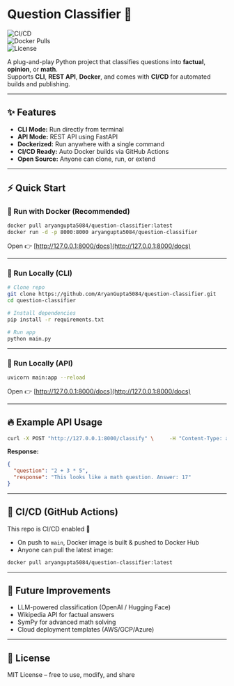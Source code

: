# Question Classifier 🚀  

![CI/CD](https://github.com/AryanGupta5084/question-classifier/actions/workflows/docker-publish.yml/badge.svg)  
![Docker Pulls](https://img.shields.io/docker/pulls/aryangupta5084/question-classifier)  
![License](https://img.shields.io/github/license/AryanGupta5084/question-classifier)  

A plug-and-play Python project that classifies questions into **factual**, **opinion**, or **math**.  
Supports **CLI**, **REST API**, **Docker**, and comes with **CI/CD** for automated builds and publishing.  

---

## ✨ Features  
- **CLI Mode:** Run directly from terminal  
- **API Mode:** REST API using FastAPI  
- **Dockerized:** Run anywhere with a single command  
- **CI/CD Ready:** Auto Docker builds via GitHub Actions  
- **Open Source:** Anyone can clone, run, or extend  

---

## ⚡ Quick Start  

### 🔹 Run with Docker (Recommended)  
```bash
docker pull aryangupta5084/question-classifier:latest
docker run -d -p 8000:8000 aryangupta5084/question-classifier
```
Open 👉 [http://127.0.0.1:8000/docs](http://127.0.0.1:8000/docs)  

---

### 🔹 Run Locally (CLI)  
```bash
# Clone repo
git clone https://github.com/AryanGupta5084/question-classifier.git
cd question-classifier

# Install dependencies
pip install -r requirements.txt

# Run app
python main.py
```

---

### 🔹 Run Locally (API)  
```bash
uvicorn main:app --reload
```
Open 👉 [http://127.0.0.1:8000/docs](http://127.0.0.1:8000/docs)  

---

## 🔥 Example API Usage  
```bash
curl -X POST "http://127.0.0.1:8000/classify" \     -H "Content-Type: application/json" \     -d '{"text": "2 + 3 * 5"}'
```
**Response:**  
```json
{
  "question": "2 + 3 * 5",
  "response": "This looks like a math question. Answer: 17"
}
```

---

## 🤖 CI/CD (GitHub Actions)  
This repo is CI/CD enabled 🚀  
- On push to `main`, Docker image is built & pushed to Docker Hub  
- Anyone can pull the latest image:  
```bash
docker pull aryangupta5084/question-classifier:latest
```

---

## 🚀 Future Improvements  
- LLM-powered classification (OpenAI / Hugging Face)  
- Wikipedia API for factual answers  
- SymPy for advanced math solving  
- Cloud deployment templates (AWS/GCP/Azure)  

---

## 📜 License  
MIT License – free to use, modify, and share  
